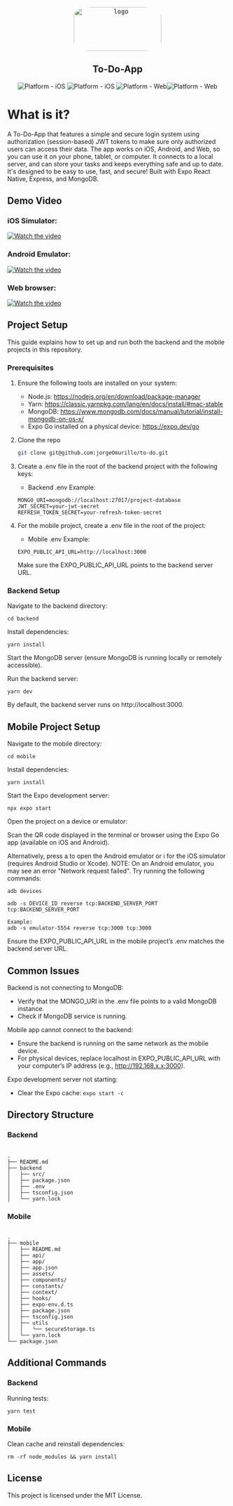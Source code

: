 <p align="center">
<kbd>
  <img style="width:200px; height:100px; border-radius:20%;" class="rounded-image" src="https://img.shields.io/badge/Expo-000020?logo=expo&logoColor=fff" alt="logo" height="150"/></kbd>
</p>

<h2 align="center">
    To-Do-App
</h2>

<p align="center">

</p>

<div align="center">

![Platform - iOS](https://img.shields.io/badge/platform-iOS-blue.svg)
![Platform - iOS](https://img.shields.io/badge/platform-android-red.svg)
![Platform - Web](https://img.shields.io/badge/Google%20Chrome-4285F4?logo=GoogleChrome&logoColor=white)![Platform - Web](https://img.shields.io/badge/Firefox-FF7139?logo=Firefox&logoColor=white)

</div>

# What is it?

A To-Do-App that features a simple and secure login system using authorization (session-based) JWT tokens to make sure only authorized users can access their data. The app works on iOS, Android, and Web, so you can use it on your phone, tablet, or computer. It connects to a local server, and can store your tasks and keeps everything safe and up to date. It's designed to be easy to use, fast, and secure!
Built with Expo React Native, Express, and MongoDB.

## Demo Video

### iOS Simulator:
[![Watch the video](assets/ios_image.png)](https://github.com/user-attachments/assets/312cc1b3-3c99-4d2b-9fb4-e6c44c52acb0)

### Android Emulator:

[![Watch the video](assets/android_image.png)](https://github.com/user-attachments/assets/6665960d-8b1c-4850-8264-7d7960226760)

### Web browser:

[![Watch the video](assets/web_image.png)](https://github.com/user-attachments/assets/b6a11ca7-8872-4cc9-84f0-8dc3de169d44)

## Project Setup

This guide explains how to set up and run both the backend and the mobile projects in this repository.

### Prerequisites

1. Ensure the following tools are installed on your system:

   - Node.js: https://nodejs.org/en/download/package-manager
   - Yarn: https://classic.yarnpkg.com/lang/en/docs/install/#mac-stable
   - MongoDB: https://www.mongodb.com/docs/manual/tutorial/install-mongodb-on-os-x/
   - Expo Go installed on a physical device: https://expo.dev/go

2. Clone the repo
   ```sh
   git clone git@github.com:jorgeOmurillo/to-do.git
   ```
3. Create a .env file in the root of the backend project with the following keys:

   - Backend .env Example:

   ```
   MONGO_URI=mongodb://localhost:27017/project-database
   JWT_SECRET=your-jwt-secret
   REFRESH_TOKEN_SECRET=your-refresh-token-secret
   ```

4. For the mobile project, create a .env file in the root of the project:
   - Mobile .env Example:
   ```
   EXPO_PUBLIC_API_URL=http://localhost:3000
   ```
   Make sure the EXPO_PUBLIC_API_URL points to the backend server URL.

### Backend Setup

Navigate to the backend directory:

```
cd backend
```

Install dependencies:

```
yarn install
```

Start the MongoDB server (ensure MongoDB is running locally or remotely accessible).

Run the backend server:

```
yarn dev
```

By default, the backend server runs on http://localhost:3000.

## Mobile Project Setup

Navigate to the mobile directory:

```
cd mobile
```

Install dependencies:

```
yarn install
```

Start the Expo development server:

```
npx expo start
```

Open the project on a device or emulator:

Scan the QR code displayed in the terminal or browser using the Expo Go app (available on iOS and Android).

Alternatively, press a to open the Android emulator or i for the iOS simulator (requires Android Studio or Xcode).
NOTE: On an Android emulator, you may see an error "Network request failed". Try running the following commands:

```
adb devices

adb -s DEVICE_ID reverse tcp:BACKEND_SERVER_PORT tcp:BACKEND_SERVER_PORT

Example:
adb -s emulator-5554 reverse tcp:3000 tcp:3000
```

Ensure the EXPO_PUBLIC_API_URL in the mobile project’s .env matches the backend server URL.

## Common Issues

Backend is not connecting to MongoDB:

- Verify that the MONGO_URI in the .env file points to a valid MongoDB instance.
- Check if MongoDB service is running.

Mobile app cannot connect to the backend:

- Ensure the backend is running on the same network as the mobile device.
- For physical devices, replace localhost in EXPO_PUBLIC_API_URL with your computer’s IP address (e.g., http://192.168.x.x:3000).

Expo development server not starting:

- Clear the Expo cache: `expo start -c`

## Directory Structure

### Backend

```

.
├── README.md
├── backend
│   ├── src/
│   ├── package.json
│   ├── .env
│   ├── tsconfig.json
│   └── yarn.lock

```

### Mobile

```

.
├── mobile
│   ├── README.md
│   ├── api/
│   ├── app/
│   ├── app.json
│   ├── assets/
│   ├── components/
│   ├── constants/
│   ├── context/
│   ├── hooks/
│   ├── expo-env.d.ts
│   ├── package.json
│   ├── tsconfig.json
│   ├── utils
│   │   └── secureStorage.ts
│   └── yarn.lock
└── package.json

```

## Additional Commands

### Backend

Running tests:

```
yarn test
```

### Mobile

Clean cache and reinstall dependencies:

```
rm -rf node_modules && yarn install
```

## License

This project is licensed under the MIT License.
